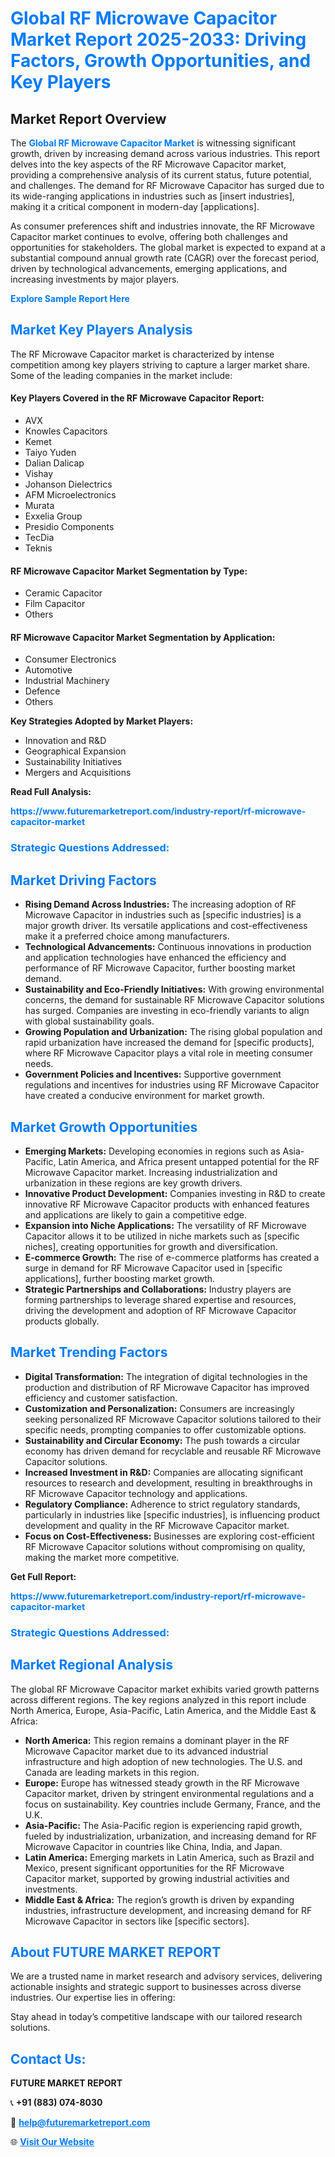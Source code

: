 <h1 style="color: #007BFF;">Global RF Microwave Capacitor Market Report 2025-2033: Driving Factors, Growth Opportunities, and Key Players</h1>

<section id="overview">
<h2>Market Report Overview</h2>
<p>The <a href="https://www.futuremarketreport.com/industry-report/rf-microwave-capacitor-market" style="color: #007BFF; text-decoration: none;"><strong>Global RF Microwave Capacitor Market</strong></a> is witnessing significant growth, driven by increasing demand across various industries. This report delves into the key aspects of the RF Microwave Capacitor market, providing a comprehensive analysis of its current status, future potential, and challenges. The demand for RF Microwave Capacitor has surged due to its wide-ranging applications in industries such as [insert industries], making it a critical component in modern-day [applications].</p>
<p>As consumer preferences shift and industries innovate, the RF Microwave Capacitor market continues to evolve, offering both challenges and opportunities for stakeholders. The global market is expected to expand at a substantial compound annual growth rate (CAGR) over the forecast period, driven by technological advancements, emerging applications, and increasing investments by major players.</p>
</section>

<section id="overview">
<p><a href="https://www.futuremarketreport.com/request-sample/reportId=75829" style="color: #007BFF; text-decoration: none;"><strong>Explore Sample Report Here</strong></a></p>
</section>

<section id="key-players">
<h2 style="color: #007BFF;">Market Key Players Analysis</h2>
<p>The RF Microwave Capacitor market is characterized by intense competition among key players striving to capture a larger market share. Some of the leading companies in the market include:</p>
<h4>Key Players Covered in the RF Microwave Capacitor Report:</h4>
<ul><li>AVX</li><li>Knowles Capacitors</li><li>Kemet</li><li>Taiyo Yuden</li><li>Dalian Dalicap</li><li>Vishay</li><li>Johanson Dielectrics</li><li>AFM Microelectronics</li><li>Murata</li><li>Exxelia Group</li><li>Presidio Components</li><li>TecDia</li><li>Teknis</li></ul>
<h4>RF Microwave Capacitor Market Segmentation by Type:</h4>
<ul><li>Ceramic Capacitor</li><li>Film Capacitor</li><li>Others</li></ul>

<h4>RF Microwave Capacitor Market Segmentation by Application:</h4>
<ul><li>Consumer Electronics</li><li>Automotive</li><li>Industrial Machinery</li><li>Defence</li><li>Others</li></ul>
<p><strong>Key Strategies Adopted by Market Players:</strong></p>
<ul>
<li>Innovation and R&D</li>
<li>Geographical Expansion</li>
<li>Sustainability Initiatives</li>
<li>Mergers and Acquisitions</li>
</ul>
</section>

<section>
<p><strong>Read Full Analysis: </strong></p><a href="https://www.futuremarketreport.com/industry-report/rf-microwave-capacitor-market" style="color: #007BFF; text-decoration: none;"><strong>https://www.futuremarketreport.com/industry-report/rf-microwave-capacitor-market</strong></a>
<h3 style="color: #007BFF;">Strategic Questions Addressed:</h3>
</section>

<section id="driving-factors">
<h2 style="color: #007BFF;">Market Driving Factors</h2>
<ul>
<li><strong>Rising Demand Across Industries:</strong> The increasing adoption of RF Microwave Capacitor in industries such as [specific industries] is a major growth driver. Its versatile applications and cost-effectiveness make it a preferred choice among manufacturers.</li>
<li><strong>Technological Advancements:</strong> Continuous innovations in production and application technologies have enhanced the efficiency and performance of RF Microwave Capacitor, further boosting market demand.</li>
<li><strong>Sustainability and Eco-Friendly Initiatives:</strong> With growing environmental concerns, the demand for sustainable RF Microwave Capacitor solutions has surged. Companies are investing in eco-friendly variants to align with global sustainability goals.</li>
<li><strong>Growing Population and Urbanization:</strong> The rising global population and rapid urbanization have increased the demand for [specific products], where RF Microwave Capacitor plays a vital role in meeting consumer needs.</li>
<li><strong>Government Policies and Incentives:</strong> Supportive government regulations and incentives for industries using RF Microwave Capacitor have created a conducive environment for market growth.</li>
</ul>
</section>

<section id="growth-opportunities">
<h2 style="color: #007BFF;">Market Growth Opportunities</h2>
<ul>
<li><strong>Emerging Markets:</strong> Developing economies in regions such as Asia-Pacific, Latin America, and Africa present untapped potential for the RF Microwave Capacitor market. Increasing industrialization and urbanization in these regions are key growth drivers.</li>
<li><strong>Innovative Product Development:</strong> Companies investing in R&D to create innovative RF Microwave Capacitor products with enhanced features and applications are likely to gain a competitive edge.</li>
<li><strong>Expansion into Niche Applications:</strong> The versatility of RF Microwave Capacitor allows it to be utilized in niche markets such as [specific niches], creating opportunities for growth and diversification.</li>
<li><strong>E-commerce Growth:</strong> The rise of e-commerce platforms has created a surge in demand for RF Microwave Capacitor used in [specific applications], further boosting market growth.</li>
<li><strong>Strategic Partnerships and Collaborations:</strong> Industry players are forming partnerships to leverage shared expertise and resources, driving the development and adoption of RF Microwave Capacitor products globally.</li>
</ul>
</section>

<section id="trending-factors">
<h2 style="color: #007BFF;">Market Trending Factors</h2>
<ul>
<li><strong>Digital Transformation:</strong> The integration of digital technologies in the production and distribution of RF Microwave Capacitor has improved efficiency and customer satisfaction.</li>
<li><strong>Customization and Personalization:</strong> Consumers are increasingly seeking personalized RF Microwave Capacitor solutions tailored to their specific needs, prompting companies to offer customizable options.</li>
<li><strong>Sustainability and Circular Economy:</strong> The push towards a circular economy has driven demand for recyclable and reusable RF Microwave Capacitor solutions.</li>
<li><strong>Increased Investment in R&D:</strong> Companies are allocating significant resources to research and development, resulting in breakthroughs in RF Microwave Capacitor technology and applications.</li>
<li><strong>Regulatory Compliance:</strong> Adherence to strict regulatory standards, particularly in industries like [specific industries], is influencing product development and quality in the RF Microwave Capacitor market.</li>
<li><strong>Focus on Cost-Effectiveness:</strong> Businesses are exploring cost-efficient RF Microwave Capacitor solutions without compromising on quality, making the market more competitive.</li>
</ul>
</section>

<section>
<p><strong>Get Full Report: </strong></p><a href="https://www.futuremarketreport.com/industry-report/rf-microwave-capacitor-market" style="color: #007BFF; text-decoration: none;"><strong>https://www.futuremarketreport.com/industry-report/rf-microwave-capacitor-market</strong></a>
<h3 style="color: #007BFF;">Strategic Questions Addressed:</h3>
</section>


<section id="regional-analysis">
<h2 style="color: #007BFF;">Market Regional Analysis</h2>
<p>The global RF Microwave Capacitor market exhibits varied growth patterns across different regions. The key regions analyzed in this report include North America, Europe, Asia-Pacific, Latin America, and the Middle East & Africa:</p>
<ul>
<li><strong>North America:</strong> This region remains a dominant player in the RF Microwave Capacitor market due to its advanced industrial infrastructure and high adoption of new technologies. The U.S. and Canada are leading markets in this region.</li>
<li><strong>Europe:</strong> Europe has witnessed steady growth in the RF Microwave Capacitor market, driven by stringent environmental regulations and a focus on sustainability. Key countries include Germany, France, and the U.K.</li>
<li><strong>Asia-Pacific:</strong> The Asia-Pacific region is experiencing rapid growth, fueled by industrialization, urbanization, and increasing demand for RF Microwave Capacitor in countries like China, India, and Japan.</li>
<li><strong>Latin America:</strong> Emerging markets in Latin America, such as Brazil and Mexico, present significant opportunities for the RF Microwave Capacitor market, supported by growing industrial activities and investments.</li>
<li><strong>Middle East & Africa:</strong> The region’s growth is driven by expanding industries, infrastructure development, and increasing demand for RF Microwave Capacitor in sectors like [specific sectors].</li>
</ul>
</section>

<footer>
<h2 style="color: #007BFF;">About FUTURE MARKET REPORT</h2>
<p>We are a trusted name in market research and advisory services, delivering actionable insights and strategic support to businesses across diverse industries. Our expertise lies in offering:</p>

<p>Stay ahead in today’s competitive landscape with our tailored research solutions.</p>

<h2 style="color: #007BFF;">Contact Us:</h2>
<p><strong>FUTURE MARKET REPORT</strong></p>
<p>📞 <strong>+91 (883) 074-8030</strong></p>
<p>📧 <strong><a href="mailto:help@futuremarketreport.com" style="color: #007BFF;">help@futuremarketreport.com</a></strong></p>
<p>🌐 <strong><a href="https://www.futuremarketreport.com/" style="color: #007BFF;">Visit Our Website</a></strong></p>
</footer>